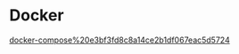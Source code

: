 # Docker

[docker-compose%20e3bf3fd8c8a14ce2b1df067eac5d5724](docker-compose%20e3bf3fd8c8a14ce2b1df067eac5d5724)